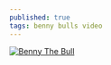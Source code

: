```yaml
---
published: true
tags: benny bulls video
---
```

[![Benny The Bull](https://img.youtube.com/vi/6OncJ3aDkkU/0.jpg)](https://www.youtube.com/watch?v=6OncJ3aDkkU)

